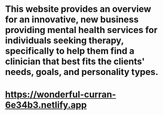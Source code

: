 # This website provides an overview for an innovative, new business providing mental health services for individuals seeking therapy, specifically to help them find a clinician that best fits the clients' needs, goals, and personality types.

# https://wonderful-curran-6e34b3.netlify.app 